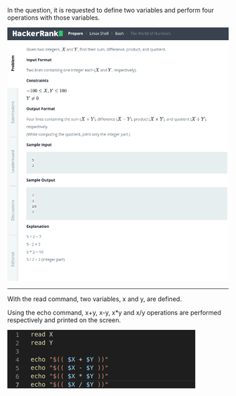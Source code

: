 In the question, it is requested to define two variables and perform four operations with those variables.

![The-World-of-Numbers1.png](https://github.com/yildizzeynep/HackerRank-Solutions/blob/main/LINUX-SHELL/Bash/5_The-World-of-Numbers/img/The-World-of-Numbers1.png)

---

With the read command, two variables, x and y, are defined.

Using the echo command, x+y, x-y, x*y and x/y operations are performed respectively and printed on the screen.

![The-World-of-Numbers2.png](https://github.com/yildizzeynep/HackerRank-Solutions/blob/main/LINUX-SHELL/Bash/5_The-World-of-Numbers/img/The-World-of-Numbers2.png)